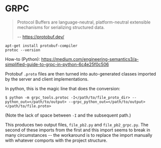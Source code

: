 # GRPC

> Protocol Buffers are language-neutral, platform-neutral extensible mechanisms for serializing structured data.
>
> -- https://protobuf.dev/

```
apt-get install protobuf-compiler
protoc --version
```


How-to (Python):
https://medium.com/engineering-semantics3/a-simplified-guide-to-grpc-in-python-6c4e25f0c506

Protobuf `.proto` files are then turned into auto-generated classes imported by the server and client implementations.

 In python, this is the magic line that does the conversion:

 ```
$ python -m grpc_tools.protoc -I</path/to/file_proto_dir> --python_out=</path/to/output> --grpc_python_out=</path/to/output> </path/to/file.proto>
```

(Note the lack of space between `-I` and the subsequent path.)

This produces two output files, `file_pb2.py` and `file_pb2_grpc.py`. The second of these imports from the first and this import seems to break in many circumstances -- the workaround is to replace the import manually with whatever comports with the project structure.
